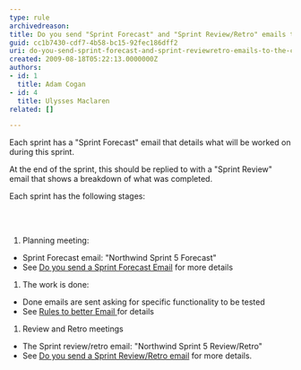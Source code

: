 ```yaml
---
type: rule
archivedreason: 
title: Do you send "Sprint Forecast" and "Sprint Review/Retro" emails to the client?
guid: cc1b7430-cdf7-4b58-bc15-92fec186dff2
uri: do-you-send-sprint-forecast-and-sprint-reviewretro-emails-to-the-client
created: 2009-08-18T05:22:13.0000000Z
authors:
- id: 1
  title: Adam Cogan
- id: 4
  title: Ulysses Maclaren
related: []

---
```



<p>Each sprint has a &quot;Sprint&#160;Forecast&quot; email that details what will be worked on during this sprint. </p>
<p>At the end of the sprint, this should be replied to with a &quot;Sprint Review&quot; email that shows a breakdown of what was completed.</p>
<p>Each sprint has the following stages&#58;</p>
<br><excerpt class='endintro'></excerpt><br>
<ol><li>Planning meeting&#58; </li>
</ol>
<ul><li>Sprint Forecast email&#58; &quot;Northwind Sprint 5 Forecast&quot;</li>
<li>See <a href="/Management/RulesToBetterScrumUsingTFS/Pages/Do-you-have-a-Sprint-Contract-aka-The-deal-between-the-Product-Owner-and-Team.aspx">Do you send a Sprint Forecast Email</a>&#160;for more details</li></ul>
<ol><li>The work is done&#58;</li></ol>
<ul><li>Done emails are sent asking for specific functionality to be tested</li>
<li>See <a href="/Communication/RulesToBetterEmail">Rules to better Email </a>for details</li></ul>
<ol><li>Review and Retro meetings </li></ol>
<ul><li>The Sprint review/retro email&#58; &quot;Northwind Sprint 5 Review/Retro&quot;&#160;</li>
<li>See&#160;<a title="Do you send a Sprint Review/Retro email" href="/Management/RulesToBetterScrumUsingTFS/Pages/Do-you-create-a-Sprint-Review-email.aspx">Do you send a Sprint Review/Retro email</a>&#160;for more details.</li></ul>


